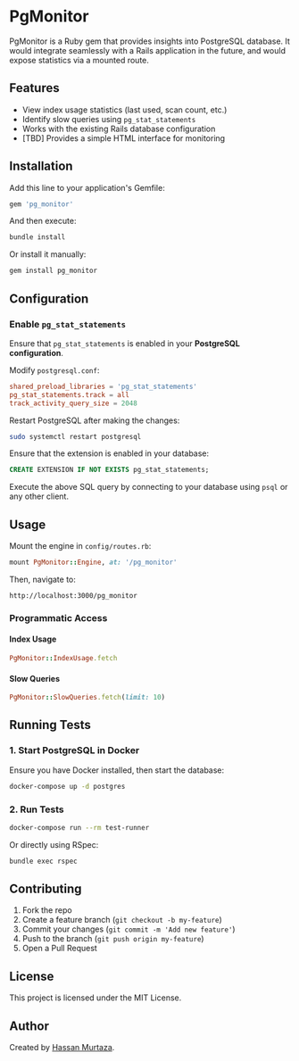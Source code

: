 # PgMonitor

PgMonitor is a Ruby gem that provides insights into PostgreSQL database.
It would integrate seamlessly with a Rails application in the future, and would expose statistics via a mounted route.

## Features

- View index usage statistics (last used, scan count, etc.)
- Identify slow queries using `pg_stat_statements`
- Works with the existing Rails database configuration
- [TBD] Provides a simple HTML interface for monitoring

## Installation

Add this line to your application's Gemfile:

```ruby
gem 'pg_monitor'
```

And then execute:

```sh
bundle install
```

Or install it manually:

```sh
gem install pg_monitor
```

## Configuration

### Enable `pg_stat_statements`

Ensure that `pg_stat_statements` is enabled in your **PostgreSQL configuration**.

Modify `postgresql.conf`:

```conf
shared_preload_libraries = 'pg_stat_statements'
pg_stat_statements.track = all
track_activity_query_size = 2048
```

Restart PostgreSQL after making the changes:

```sh
sudo systemctl restart postgresql
```

Ensure that the extension is enabled in your database:

```sql
CREATE EXTENSION IF NOT EXISTS pg_stat_statements;
```
Execute the above SQL query by connecting to your database using `psql` or any other client.

## Usage

Mount the engine in `config/routes.rb`:

```ruby
mount PgMonitor::Engine, at: '/pg_monitor'
```

Then, navigate to:

```
http://localhost:3000/pg_monitor
```

### Programmatic Access

#### **Index Usage**
```ruby
PgMonitor::IndexUsage.fetch
```

#### **Slow Queries**
```ruby
PgMonitor::SlowQueries.fetch(limit: 10)
```

## Running Tests

### **1. Start PostgreSQL in Docker**

Ensure you have Docker installed, then start the database:

```sh
docker-compose up -d postgres
```

### **2. Run Tests**

```sh
docker-compose run --rm test-runner
```

Or directly using RSpec:

```sh
bundle exec rspec
```

## Contributing

1. Fork the repo
2. Create a feature branch (`git checkout -b my-feature`)
3. Commit your changes (`git commit -m 'Add new feature'`)
4. Push to the branch (`git push origin my-feature`)
5. Open a Pull Request

## License

This project is licensed under the MIT License.

## Author
Created by [Hassan Murtaza](https://github.com/hmurtaza7).
